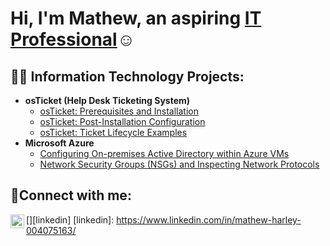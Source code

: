 <h1>Hi, I'm Mathew, an aspiring <a href="https://www.linkedin.com/in/mathew-harley-004075163/">IT Professional</a>☺</h1>

<h2>👨‍💻 Information Technology Projects:</h2>

- <b>osTicket (Help Desk Ticketing System)</b>
  - [osTicket: Prerequisites and Installation](https://github.com/mrh357/osticket-prereqs)
  - [osTicket: Post-Installation Configuration](https://github.com/mrh357/post-install-config)
  - [osTicket: Ticket Lifecycle Examples](https://github.com/mrh357/ticket-lifecycle)
- <b>Microsoft Azure</b>
  - [Configuring On-premises Active Directory within Azure VMs](https://github.com/mrh357/Configuring-AD)
  - [Network Security Groups (NSGs) and Inspecting Network Protocols](https://github.com/mrh357/azure-network-protocols)

<h2>🤳Connect with me:</h2>

[<img align="left" alt="Mathew | LinkedIn" width="22px" src="https://cdn.jsdelivr.net/npm/simple-icons@v3/icons/linkedin.svg" />][linkedin]
[linkedin]: https://www.linkedin.com/in/mathew-harley-004075163/
